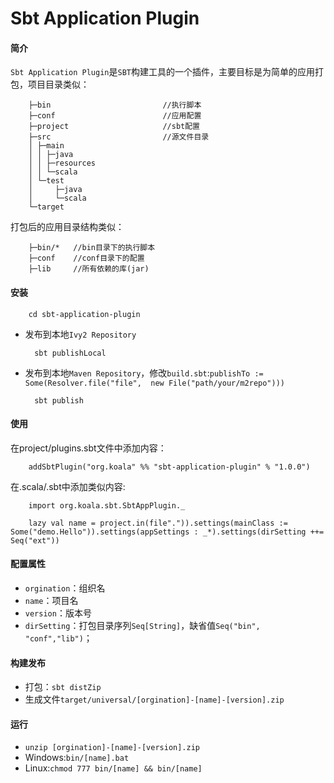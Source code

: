Sbt Application Plugin
===========

#### 简介
`Sbt Application Plugin`是`SBT`构建工具的一个插件，主要目标是为简单的应用打包，项目目录类似：

        ├─bin                         //执行脚本
        ├─conf                        //应用配置
        ├─project                     //sbt配置
        ├─src                         //源文件目录
        │ ├─main
        │ │ ├─java
        │ │ ├─resources
        │ │ └─scala   
        │ └─test
        │     ├─java
        │     └─scala
        └─target

打包后的应用目录结构类似：

        ├─bin/*   //bin目录下的执行脚本
        ├─conf    //conf目录下的配置
        ├─lib     //所有依赖的库(jar)

#### 安装
        
       	cd sbt-application-plugin

+ 发布到本地`Ivy2 Repository`
        
        sbt publishLocal

+ 发布到本地`Maven Repository`，修改`build.sbt`:`publishTo := Some(Resolver.file("file",  new File("path/your/m2repo")))`

        sbt publish

#### 使用
在project/plugins.sbt文件中添加内容：

        addSbtPlugin("org.koala" %% "sbt-application-plugin" % "1.0.0")
在.scala/.sbt中添加类似内容:    
        
        import org.koala.sbt.SbtAppPlugin._

    	lazy val name = project.in(file".")).settings(mainClass := Some("demo.Hello")).settings(appSettings : _*).settings(dirSetting ++= Seq("ext"))

#### 配置属性
+ `orgination`：组织名
+ `name`：项目名
+ `version`：版本号
+ `dirSetting`：打包目录序列`Seq[String]`，缺省值`Seq("bin", "conf","lib")`；

#### 构建发布
+ 打包：`sbt distZip`
+ 生成文件`target/universal/[orgination]-[name]-[version].zip`

#### 运行
+ `unzip [orgination]-[name]-[version].zip`
+ Windows:`bin/[name].bat`
+ Linux:`chmod 777 bin/[name] && bin/[name]`